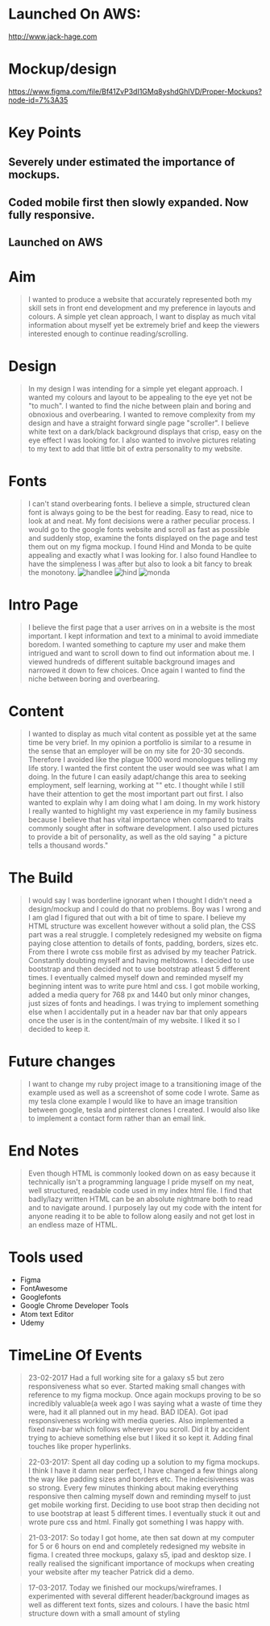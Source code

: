 # Launched On AWS:
http://www.jack-hage.com

# Mockup/design
https://www.figma.com/file/Bf41ZvP3dI1GMq8yshdGhIVD/Proper-Mockups?node-id=7%3A35

# Key Points

## Severely under estimated the importance of mockups.

## Coded mobile first then slowly expanded. Now fully responsive.

## Launched on AWS

# Aim
> I wanted to produce a website that accurately represented both my skill sets in front end development and my preference in layouts and colours. A simple yet clean approach, I want to display as much vital information about myself yet be extremely brief and keep the viewers interested enough to continue reading/scrolling.

# Design
> In my design I was intending for a simple yet elegant approach. I wanted my colours and layout to be appealing to the eye yet not be "to much". I wanted to find the niche between plain and boring and obnoxious and overbearing. I wanted to remove complexity from my design and have a straight forward single page "scroller". I believe white text on a dark/black background displays that crisp, easy on the eye effect I was looking for. I also wanted to involve pictures relating to my text to add that little bit of extra personality to my website.

# Fonts
> I can't stand overbearing fonts. I believe a simple, structured clean font is always going to be the best for reading. Easy to read, nice to look at and neat. My font decisions were a rather peculiar process. I would go to the google fonts website and scroll as fast as possible and suddenly stop, examine the fonts displayed on the page and test them out on my figma mockup. I found Hind and Monda to be quite appealing and exactly what I was looking for. I also found Handlee to have the simpleness I was after but also to look a bit fancy to break the monotony.
![handlee](references/handlee.png)
![hind](references/Hind.png)
![monda](references/Monda.png)

# Intro Page
> I believe the first page that a user arrives on in a website is the most important. I kept information and text to a minimal to avoid immediate boredom. I wanted something to capture my user and make them intrigued and want to scroll down to find out information about me. I viewed hundreds of different suitable background images and narrowed it down to few choices. Once again I wanted to find the niche between boring and overbearing.

# Content
> I wanted to display as much vital content as possible yet at the same time be very brief. In my opinion a portfolio is similar to a resume in the sense that an employer will be on my site for 20-30 seconds. Therefore I avoided like the plague 1000 word monologues telling my life story. I wanted the first content the user would see was what I am doing. In the future I can easily adapt/change this area to seeking employment, self learning, working at "" etc. I thought while I still have their attention to get the most important part out first. I also wanted to explain why I am doing what I am doing. In my work history I really wanted to highlight my vast experience in my family business because I believe that has vital importance when compared to traits commonly sought after in software development. I also used pictures to provide a bit of personality, as well as the old saying " a picture tells a thousand words."

# The Build
> I would say I was borderline ignorant when I thought I didn't need a design/mockup and I could do that no problems. Boy was I wrong and I am glad I figured that out with a bit of time to spare. I believe my HTML structure was excellent however without a solid plan, the CSS part was a real struggle. I completely redesigned my website on figma paying close attention to details of fonts, padding, borders, sizes etc. From there I wrote css mobile first as advised by my teacher Patrick. Constantly doubting myself and having meltdowns. I decided to use bootstrap and then decided not to use bootstrap atleast 5 different times. I eventually calmed myself down and reminded myself my beginning intent was to write pure html and css. I got mobile working, added a media query for 768 px and 1440 but only minor changes, just sizes of fonts and headings. I was trying to implement something else when I accidentally put in a header nav bar that only appears once the user is in the content/main of my website. I liked it so I decided to keep it.

# Future changes
> I want to change my ruby project image to a transitioning image of the example used as well as a screenshot of some code I wrote. Same as my tesla clone example I would like to have an image transition between google, tesla and pinterest clones I created. I would also like to implement a contact form rather than an email link.

# End Notes
> Even though HTML is commonly looked down on as easy because it technically isn't a programming language I pride myself on my neat, well structured, readable code used in my index html file. I find that badly/lazy written HTML can be an absolute nightmare both to read and to navigate around. I purposely lay out my code with the intent for anyone reading it to be able to follow along easily and not get lost in an endless maze of HTML.


# Tools used
>
- Figma
- FontAwesome
- Googlefonts
- Google Chrome Developer Tools
- Atom text Editor
- Udemy



# TimeLine Of Events
> 23-02-2017
Had a full working site for a galaxy s5 but zero responsiveness what so ever. Started making small changes with reference to my figma mockup. Once again mockups proving to be so incredibly valuable(a week ago I was saying what a waste of time they were, had it all planned out in my head. BAD IDEA). Got ipad responsiveness working with media queries. Also implemented a fixed nav-bar which follows wherever you scroll. Did it by accident trying to achieve something else but I liked it so kept it. Adding final touches like proper hyperlinks.


> 22-03-2017:
Spent all day coding up a solution to my figma mockups. I think I have it damn near perfect, I have changed a few things along the way like padding sizes and borders etc. The indecisiveness was so strong. Every few minutes thinking about making everything responsive then calming myself down and reminding myself to just get mobile working first. Deciding to use boot strap then deciding not to use bootstrap at least 5 different times. I eventually stuck it out and wrote pure css and html. Finally got something I was happy with.


> 21-03-2017: So today I got home, ate then sat down at my computer for 5 or 6 hours on end and completely
redesigned my website in figma. I created three mockups, galaxy s5, ipad and desktop size. I really realised the significant importance of mockups when creating your website after my teacher Patrick did a demo.

> 17-03-2017. Today we finished our mockups/wireframes. I experimented with several different header/background images as well as different text fonts, sizes and colours. I have the basic html structure down with a small amount of styling
